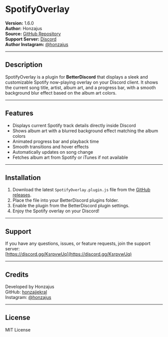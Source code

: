 # SpotifyOverlay

**Version:** 1.6.0  
**Author:** Honzajus  
**Source:** [GitHub Repository](https://github.com/honzajjekral)  
**Support Server:** [Discord](https://discord.gg/KsrpvwUq)  
**Author Instagram:** [@honzajus](https://www.instagram.com/honzajus/)

---

## Description

SpotifyOverlay is a plugin for **BetterDiscord** that displays a sleek and customizable Spotify now-playing overlay on your Discord client. It shows the current song title, artist, album art, and a progress bar, with a smooth background blur effect based on the album art colors.

---

## Features

- Displays current Spotify track details directly inside Discord
- Shows album art with a blurred background effect matching the album colors
- Animated progress bar and playback time
- Smooth transitions and hover effects
- Automatically updates on song change
- Fetches album art from Spotify or iTunes if not available

---

## Installation

1. Download the latest `SpotifyOverlay.plugin.js` file from the [GitHub releases](https://github.com/honzajjekral).
2. Place the file into your BetterDiscord plugins folder.
3. Enable the plugin from the BetterDiscord plugin settings.
4. Enjoy the Spotify overlay on your Discord!

---

## Support

If you have any questions, issues, or feature requests, join the support server:  
[https://discord.gg/KsrpvwUq](https://discord.gg/KsrpvwUq)

---

## Credits

Developed by Honzajus  
GitHub: [honzajjekral](https://github.com/honzajjekral)  
Instagram: [@honzajus](https://www.instagram.com/honzajus/)

---

## License

MIT License
